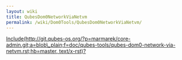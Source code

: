 ```yaml
---
layout: wiki
title: QubesDom0NetworkViaNetvm
permalink: /wiki/Dom0Tools/QubesDom0NetworkViaNetvm/
---
```


[Include(http://git.qubes-os.org/?p=marmarek/core-admin.git;a=blob\_plain;f=doc/qubes-tools/qubes-dom0-network-via-netvm.rst;hb=master, text/x-rst)?](/wiki/Dom0Tools/Include(http%3A/git.qubes-os.org?p=marmarek/core-admin.git;a=blob_plain;f=doc/qubes-tools/qubes-dom0-network-via-netvm.rst;hb=master,%20text/x-rst))
